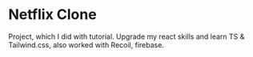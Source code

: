 # Netflix Clone

Project, which I did with tutorial. Upgrade my react skills and learn TS & Tailwind.css, also worked with Recoil, firebase. 
